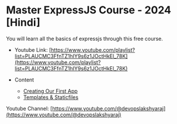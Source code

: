 # Master ExpressJS Course - 2024 [Hindi]

You will learn all the basics of expressjs through this free course.

- Youtube Link: [https://www.youtube.com/playlist?list=PLAUCMC3FfnTZ1hIY9s6z1JOctHkEl_78K](https://www.youtube.com/playlist?list=PLAUCMC3FfnTZ1hIY9s6z1JOctHkEl_78K)

- Content
  - [Creating Our First App](https://github.com/DevOpsLakshyaraj/expressjs-youtube-course/tree/master/firstapp)
  - [Templates & Staticfiles](https://github.com/DevOpsLakshyaraj/expressjs-youtube-course/tree/master/templates-and-staticfiles)

Youtube Channel: [https://www.youtube.com/@devopslakshyaraj](https://www.youtube.com/@devopslakshyaraj) 
